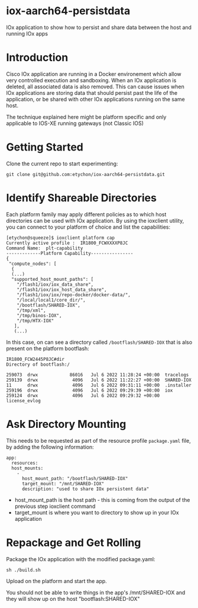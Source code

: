 # iox-aarch64-persistdata
IOx application to show how to persist and share data between the host and running IOx apps

# Introduction 

Cisco IOx application are running in a Docker environement which allow very controlled execution and sandboxing. When an IOx application is deleted, all associated data is also removed. This can cause issues when IOx applications are storing data that should persist past the life of the application, or be shared with other IOx applications running on the same host.

The technique explained here might be platform specific and only applicable to IOS-XE running gateways (not Classic IOS)

# Getting Started

Clone the current repo to start experimenting:

```
git clone git@github.com:etychon/iox-aarch64-persistdata.git
````

# Identify Shareable Directories

Each platform family may apply different policies as to which host directories can be used with IOx application. By using the ioxclient utility, you can connect to your platform of choice and list the capabilities:

```
[etychon@squeeze]$ ioxclient platform cap 
Currently active profile :  IR1800_FCWXXXXP8JC
Command Name:  plt-capability
-------------Platform Capability----------------
{
 "compute_nodes": [
  { 
  (...)
  "supported_host_mount_paths": [
    "/flash1/iox/iox_data_share",
    "/flash1/iox/iox_host_data_share",
    "/flash1/iox/iox/repo-docker/docker-data/",
    "/local/local1/core_dir/",
    "/bootflash/SHARED-IOX",
    "/tmp/xml",
    "/tmp/binos-IOX",
    "/tmp/HTX-IOX"
   ], 
   (...)
````

In this case, on can see a directory called `/bootflash/SHARED-IOX` that is also present on the platform bootflash:

````
IR1800_FCW2445P8JC#dir
Directory of bootflash:/

259073  drwx            86016   Jul 6 2022 11:28:24 +00:00  tracelogs
259139  drwx             4096   Jul 6 2022 11:22:27 +00:00  SHARED-IOX
11      drwx             4096   Jul 6 2022 09:31:11 +00:00  .installer
259196  drwx             4096   Jul 6 2022 09:29:39 +00:00  iox
259124  drwx             4096   Jul 6 2022 09:29:32 +00:00  license_evlog
````

# Ask Directory Mounting

This needs to be requested as part of the resource profile `package.yaml` file, by adding the following information:

````
app:
  resources:
  host_mounts:
    -
      host_mount_path: "/bootflash/SHARED-IOX"
      target_mount: "/mnt/SHARED-IOX"
      description: "used to share IOx persistent data"
````

* host_mount_path is the host path - this is coming from the output of the previous step ioxclient command 
* target_mount is where you want to directory to show up in your IOx application

# Repackage and Get Rolling

Package the IOx application with the modified package.yaml:

````
sh ./build.sh
````

Upload on the platform and start the app.

You should not be able to write things in the app's /mnt/SHARED-IOX and they will show up on the host "bootflash:SHARED-IOX"



